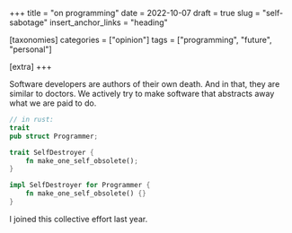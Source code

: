 +++
title = "on programming"
date = 2022-10-07
draft = true 
slug = "self-sabotage"
insert_anchor_links = "heading"

[taxonomies]
categories = ["opinion"]
tags = ["programming", "future", "personal"]

[extra]
+++

Software developers are authors of their own death.
And in that, they are similar to doctors.
We actively try to make software that abstracts away what we are paid to do. 


```rust 
// in rust:
trait  
pub struct Programmer;

trait SelfDestroyer {
    fn make_one_self_obsolete();
}

impl SelfDestroyer for Programmer {
    fn make_one_self_obsolete() {}
}

```


I joined this collective effort last year.


